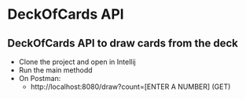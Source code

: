 # DeckOfCards API
## DeckOfCards API to draw cards from the deck
- Clone the project and open in Intellij
- Run the main methodd
- On Postman:
    * http://localhost:8080/draw?count=[ENTER A NUMBER] (GET)
